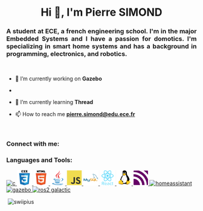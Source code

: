 <link rel="stylesheet" href="https://cdn.jsdelivr.net/gh/devicons/devicon@v2.15.1/devicon.min.css">

<h1 align="center">Hi 👋, I'm Pierre SIMOND </h1>
<h3 align="justify">A student at ECE, a french engineering school. I'm in the major Embedded Systems and I have a passion for domotics. I'm specializing in smart home systems and has a background in programming, electronics, and robotics.</h3>

<br>

- 🔭 I’m currently working on **Gazebo**
- 
- 🌱 I’m currently learning **Thread**

- 📫 How to reach me **pierre.simond@edu.ece.fr**

<br>

<h3 align="left">Connect with me:</h3>
<p align="left">
<a href="https://linkedin.com/in/pierresim" target="blank"><i align="center" class="devicon-linkedin-plain colored"></i></a>
</p>

<h3 align="left">Languages and Tools:</h3>
<p align="left"><a href="https://www.cprogramming.com/" target="_blank" rel="noreferrer"> <img src="https://raw.githubusercontent.com/devicons/devicon/master/icons/c c-original.svg" alt="c" width="40" height="40"/> </a> 
<a href="https://www.w3schools.com/css/" target="_blank" rel="noreferrer"> <img src="https://raw.githubusercontent.com/devicons/devicon/master/icons/css3/css3-original-wordmark.svg" alt="css3" width="40" height="40"/> </a> 
<a href="https://www.w3.org/html/" target="_blank" rel="noreferrer"> <img src="https://raw.githubusercontent.com/devicons/devicon/master/icons/html5/html5-original-wordmark.svg" alt="html5" width="40" height="40"/> </a> 
<a href="https://www.java.com" target="_blank" rel="noreferrer"> <img src="https://raw.githubusercontent.com/devicons/devicon/master/icons/java/java-original.svg" alt="java" width="40" height="40"/> </a> 
<a href="https://developer.mozilla.org/en-US/docs/Web/JavaScript" target="_blank" rel="noreferrer"> <img src="https://raw.githubusercontent.com/devicons/devicon/master/icons/javascript/javascript-original.svg" alt="javascript" width="40" height="40"/> </a> 
<a href="https://www.mysql.com/" target="_blank" rel="noreferrer"> <img src="https://raw.githubusercontent.com/devicons/devicon/master/icons/mysql/mysql-original-wordmark.svg" alt="mysql" width="40" height="40"/> </a> 
<a href="https://reactjs.org/" target="_blank" rel="noreferrer"> <img src="https://raw.githubusercontent.com/devicons/devicon/master/icons/react/react-original-wordmark.svg" alt="react" width="40" height="40"/> </a> 
<a href="https://www.linux.org/" target="_blank" rel="noreferrer"> <img src="https://raw.githubusercontent.com/devicons/devicon/master/icons/linux/linux-original.svg" alt="linux" width="40" height="40"/> </a> 
<a href="https://www.arduino.cc//" target="_blank" rel="noreferrer"> <i class="devicon-arduino-plain-wordmark colored"></i> </a>
<a href="https://www.raspberrypi.com/" target="_blank" rel="noreferrer"> <i class="devicon-raspberrypi-line colored"></i> </a>
<a href="https://mqtt.org/" target="_blank" rel="noreferrer"> <img src="https://raw.githubusercontent.com/github/explore/6afe2c43768e7ef1e252839a1f1c12b730faa007/topics/mqtt/mqtt.png" width="40" height="40"></img> </a>
<a href="https://www.home-assistant.io/" target="_blank" rel="noreferrer"> <img src="https://github.com/home-assistant/assets/blob/master/logo/logo-pretty.png" alt="homeassistant" width="40" height="40"></img> </a>
<a href="https://gazebosim.org/home" target="_blank" rel="noreferrer"> <img src="https://seeklogo.com/images/G/gazebo-logo-51C46471CA-seeklogo.com.png" alt="gazebo" width="40" height="40"></img> </a>
<a href="https://docs.ros.org/en/galactic/index.html" target="_blank" rel="noreferrer"> <img src="https://images.squarespace-cdn.com/content/v1/606d378755a86f589aa297b7/1621897385511-NS0QWVKNHWBGWPM39B7L/ros_logo_large.png" alt="ros2 galactic" width="40" height="40"></img> </a>

<p>&nbsp;<img align="center" src="https://github-readme-stats.vercel.app/api?username=swiipius&show_icons=true&locale=en" alt="swiipius" /></p>

<p>&nbsp;</p>

